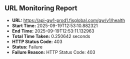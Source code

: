 ## URL Monitoring Report

- **URL:** https://api-gw1-prod1.fisglobal.com/gw/v1/health
- **Start Time:** 2025-09-19T12:53:10.882321
- **End Time:** 2025-09-19T12:53:11.132963
- **Total Time Taken:** 0.250642 seconds
- **HTTP Status Code:** 403
- **Status:** Failure
- **Failure Reason:** HTTP Status Code: 403
